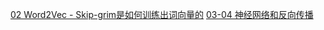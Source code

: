 [02 Word2Vec - Skip-grim是如何训练出词向量的](https://www.jianshu.com/p/14ba08748d3b)
[03-04 神经网络和反向传播](https://www.jianshu.com/p/e089a655c323)
